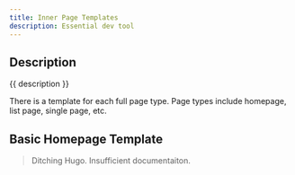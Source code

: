 ```yaml
---
title: Inner Page Templates
description: Essential dev tool
---
```


## Description

{{ description }}

There is a template for each full page type.  Page types include homepage, list page, single page, etc.

## Basic Homepage Template

> Ditching Hugo.  Insufficient documentaiton.

